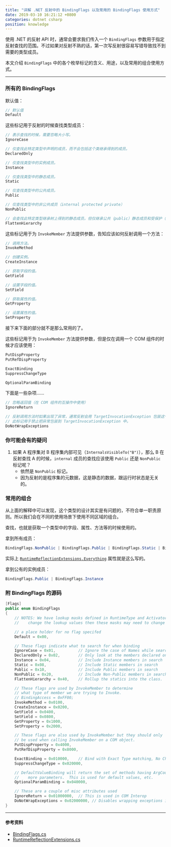 ```yaml
---
title: "详解 .NET 反射中的 BindingFlags 以及常用的 BindingFlags 使用方式"
date: 2019-03-10 16:21:12 +0800
categories: dotnet csharp
position: knowledge
---
```


使用 .NET 的反射 API 时，通常会要求我们传入一个 `BindingFlags` 参数用于指定反射查找的范围。不过如果对反射不熟的话，第一次写反射很容易写错导致找不到需要的类型成员。

本文介绍 `BindingFlags` 中的各个枚举标记的含义、用途，以及常用的组合使用方式。

---

<div id="toc"></div>

### 所有的 BindingFlags

默认值：

```csharp
// 默认值
Default
```

这些标记用于反射的时候查找类型成员：

```csharp
// 表示查找的时候，需要忽略大小写。
IgnoreCase

// 仅查找此特定类型中声明的成员，而不会包括这个类继承得到的成员。
DeclaredOnly

// 仅查找类型中的实例成员。
Instance

// 仅查找类型中的静态成员。
Static

// 仅查找类型中的公共成员。
Public

// 仅查找类型中的非公共成员（internal protected private）
NonPublic

// 会查找此特定类型继承树上得到的静态成员。但仅继承公共（public）静态成员和受保护（protected）静态成员；不包含私有静态成员，也不包含嵌套类型。
FlattenHierarchy
```

这些标记用于为 `InvokeMember` 方法提供参数，告知应该如何反射调用一个方法：

```csharp
// 调用方法。
InvokeMethod

// 创建实例。
CreateInstance

// 获取字段的值。
GetField

// 设置字段的值。
SetField

// 获取属性的值。
GetProperty

// 设置属性的值。
SetProperty
```

接下来下面的部分就不是那么常用的了。

这些标记用于为 `InvokeMember` 方法提供参数，但是仅在调用一个 COM 组件的时候才应该使用：

```csharp
PutDispProperty
PutRefDispProperty
```
 
```csharp
ExactBinding
SuppressChangeType
```
 
```csharp
OptionalParamBinding
```

下面是一些杂项……
 
```csharp
// 忽略返回值（在 COM 组件的互操作中使用）
IgnoreReturn

// 反射调用方法时如果出现了异常，通常反射会用 TargetInvocationException 包装这个异常。
// 此标记用于禁止把异常包装到 TargetInvocationException 中。
DoNotWrapExceptions
```

### 你可能会有的疑问

1. 如果 A 程序集对 B 程序集内部可见（`InternalsVisibleTo("B")`），那么 B 在反射查找 A 的时候，`internal` 成员的查找应该使用 `Public` 还是 `NonPublic` 标记呢？
    - 依然是 `NonPublic` 标记。
    - 因为反射的是程序集的元数据，这是静态的数据，跟运行时状态是无关的。

### 常用的组合

从上面的解释中可以发现，这个类型的设计其实是有问题的，不符合单一职责原则。所以我们会在不同的使用场景下使用不同区域的组合。

查找，也就是获取一个类型中的字段、属性、方法等的时候使用的。

拿到所有成员：

```csharp
BindingFlags.NonPublic | BindingFlags.Public | BindingFlags.Static | BindingFlags.Instance
```

实际上 [`RuntimeReflectionExtensions.Everything`](https://source.dot.net/#System.Runtime/System/Reflection/RuntimeReflectionExtensions.cs,a63775278f260201,references) 属性就是这么写的。

拿到公有的实例成员：

```csharp
BindingFlags.Public | BindingFlags.Instance
```

### 附 BindingFlags 的源码

```csharp
[Flags]
public enum BindingFlags
{
    // NOTES: We have lookup masks defined in RuntimeType and Activator.  If we
    //    change the lookup values then these masks may need to change also.

    // a place holder for no flag specifed
    Default = 0x00,

    // These flags indicate what to search for when binding
    IgnoreCase = 0x01,          // Ignore the case of Names while searching
    DeclaredOnly = 0x02,        // Only look at the members declared on the Type
    Instance = 0x04,            // Include Instance members in search
    Static = 0x08,              // Include Static members in search
    Public = 0x10,              // Include Public members in search
    NonPublic = 0x20,           // Include Non-Public members in search
    FlattenHierarchy = 0x40,    // Rollup the statics into the class.

    // These flags are used by InvokeMember to determine
    // what type of member we are trying to Invoke.
    // BindingAccess = 0xFF00;
    InvokeMethod = 0x0100,
    CreateInstance = 0x0200,
    GetField = 0x0400,
    SetField = 0x0800,
    GetProperty = 0x1000,
    SetProperty = 0x2000,

    // These flags are also used by InvokeMember but they should only
    // be used when calling InvokeMember on a COM object.
    PutDispProperty = 0x4000,
    PutRefDispProperty = 0x8000,

    ExactBinding = 0x010000,    // Bind with Exact Type matching, No Change type
    SuppressChangeType = 0x020000,

    // DefaultValueBinding will return the set of methods having ArgCount or 
    //    more parameters.  This is used for default values, etc.
    OptionalParamBinding = 0x040000,

    // These are a couple of misc attributes used
    IgnoreReturn = 0x01000000,  // This is used in COM Interop
    DoNotWrapExceptions = 0x02000000, // Disables wrapping exceptions in TargetInvocationException
}
```

---

#### 参考资料

- [BindingFlags.cs](https://source.dot.net/#System.Private.CoreLib/shared/System/Reflection/BindingFlags.cs)
- [RuntimeReflectionExtensions.cs](https://source.dot.net/#System.Runtime/System/Reflection/RuntimeReflectionExtensions.cs)
